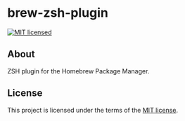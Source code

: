 # brew-zsh-plugin

[![MIT licensed](https://img.shields.io/badge/license-MIT-blue.svg)](https://raw.githubusercontent.com/wolffaxn/brew-zsh-plugin/master/LICENSE)

## About

ZSH plugin for the Homebrew Package Manager.

## License

This project is licensed under the terms of the [MIT license](LICENSE).
